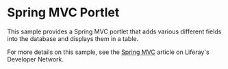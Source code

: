 # Spring MVC Portlet

This sample provides a Spring MVC portlet that adds various different fields
into the database and displays them in a table.

For more details on this sample, see the
[Spring MVC](https://dev.liferay.com/develop/tutorials/-/knowledge_base/7-0/spring-mvc)
article on Liferay's Developer Network.